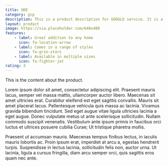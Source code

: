```yaml
---
title: GKE
category: gcp
description: This is a product description for GOOGLE service. It is a KUBERNETES service.
layout: product
image: https://via.placeholder.com/640x480
features:
    - label: Great addition to any home
      icon: fa-location-arrow
    - label: Comes in a range of styles
      icon: fa-grin-stars
    - label: Available in multiple sizes
      icon: fa-fighter-jet
rating: 3
---
```


This is the content about the product.

Lorem ipsum dolor sit amet, consectetur adipiscing elit. Praesent mauris lacus, semper vel massa mattis, ullamcorper auctor libero. Maecenas sit amet ultricies erat. Curabitur eleifend est eget sagittis convallis. Mauris sit amet placerat lacus. Pellentesque vehicula quis massa ac lacinia. Vivamus gravida bibendum tincidunt. Sed eget augue vitae ligula ultricies lacinia a eget augue. Donec vulputate metus ut ante scelerisque sollicitudin. Nullam commodo suscipit venenatis. Vestibulum ante ipsum primis in faucibus orci luctus et ultrices posuere cubilia Curae; Ut tristique pharetra mollis. 

Praesent ut accumsan mauris. Maecenas tempus finibus lectus, in iaculis mauris lobortis ac. Proin ipsum erat, imperdiet at arcu a, egestas hendrerit turpis. Suspendisse in lectus lacinia, sollicitudin felis non, auctor urna. Ut lacinia, ligula a cursus fringilla, diam arcu semper orci, quis sagittis eros quam nec ante.